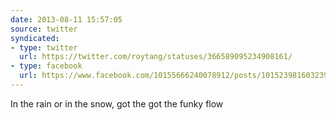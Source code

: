 ```yaml
---
date: 2013-08-11 15:57:05
source: twitter
syndicated:
- type: twitter
  url: https://twitter.com/roytang/statuses/366589095234908161/
- type: facebook
  url: https://www.facebook.com/10155666240078912/posts/10152398160323912
---
```


In the rain or in the snow, got the got the funky flow